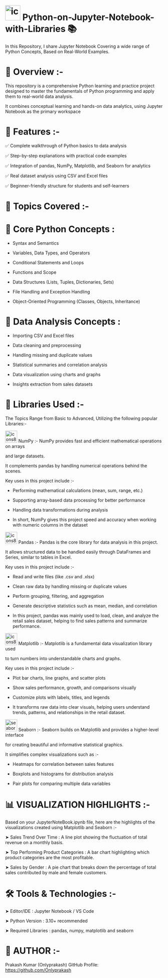 # <img width="48" height="48" alt="icons8-python-48" src="https://github.com/user-attachments/assets/dfabd6cd-ee48-41e0-97ef-969f1aefceb7" /> Python-on-Jupyter-Notebook-with-Libraries 📚

In this Repository, I share Jupyter Notebook Covering a wide range of Python Concepts, Based on Real-World Examples.

# 📘 Overview :-
This repository is a comprehensive Python learning and practice project designed to master the fundamentals of Python programming and apply them to real-world data analysis.

It combines conceptual learning and hands-on data analytics, using Jupyter Notebook as the primary workspace

# 🚀 Features :-
✅ Complete walkthrough of Python basics to data analysis

✅ Step-by-step explanations with practical code examples

✅ Integration of pandas, NumPy, Matplotlib, and Seaborn for analytics

✅ Real dataset analysis using CSV and Excel files

✅ Beginner-friendly structure for students and self-learners

# 🧠 Topics Covered :-

# 🔹 Core Python Concepts :

*  Syntax and Semantics

*  Variables, Data Types, and Operators

*  Conditional Statements and Loops

*  Functions and Scope

*  Data Structures (Lists, Tuples, Dictionaries, Sets)

*  File Handling and Exception Handling

*  Object-Oriented Programming (Classes, Objects, Inheritance)

# 🔹 Data Analysis Concepts :

* Importing CSV and Excel files

* Data cleaning and preprocessing

* Handling missing and duplicate values

* Statistical summaries and correlation analysis

* Data visualization using charts and graphs

* Insights extraction from sales datasets

# 🧩 Libraries Used :- 

The Topics Range from Basic to Advanced, Utilizing the following popular Libraries:-

<img width="38" height="38" alt="icons8-numpy-38" src="https://github.com/user-attachments/assets/f906f4f3-6ef2-4f1d-8ba6-68b3940008e1" /> NumPy :- NumPy provides fast and efficient mathematical operations on arrays 
                                                
and large datasets.
 
It complements pandas by handling numerical operations behind the scenes.

Key uses in this project include :-

* Performing mathematical calculations (mean, sum, range, etc.)

* Supporting array-based data processing for better performance

* Handling data transformations during analysis
 
* In short, NumPy gives this project speed and accuracy when working with numeric columns in the dataset
 

 
 <img width="38" height="38" alt="icons8-pandas-logo-38" src="https://github.com/user-attachments/assets/bf737ad9-dd15-42c3-a03c-44decba75a2d" /> Pandas :- Pandas is the core library for data analysis in this project.
 
 It allows structured data to be handled easily through DataFrames and Series, similar to tables in Excel.
 
Key uses in this project include :-

* Read and write files (like .csv and .xlsx)

* Clean raw data by handling missing or duplicate values

* Perform grouping, filtering, and aggregation

* Generate descriptive statistics such as mean, median, and correlation
 
* In this project, pandas was mainly used to load, clean, and analyze the retail sales dataset, helping to find sales patterns and summarize performance.
 

 
 <img width="38" height="38" alt="icons8-matplotlib-40" src="https://github.com/user-attachments/assets/faa4cfce-67c1-4561-add8-11b0207674d6" /> Matplotlib :- Matplotlib is a fundamental data visualization library used 

  to turn numbers into understandable charts and graphs.

Key uses in this project include :-

* Plot bar charts, line graphs, and scatter plots

* Show sales performance, growth, and comparisons visually

* Customize plots with labels, titles, and legends
 
* It transforms raw data into clear visuals, helping users understand trends, patterns, and relationships in the retail dataset.
 

 
 <img width="38" height="38" alt="seaborn-seeklogo" src="https://github.com/user-attachments/assets/56cd33cd-eec8-4da8-b88a-866965b3e020" /> Seaborn :- Seaborn builds on Matplotlib and provides a higher-level interface  
 
  for creating beautiful and informative statistical graphics.

It simplifies complex visualizations such as :-

* Heatmaps for correlation between sales features

* Boxplots and histograms for distribution analysis

* Pair plots for comparing multiple data variables

# 📊 VISUALIZATION HIGHLIGHTS :-

Based on your JupyterNoteBook.ipynb file, here are the highlights of the visualizations created using Matplotlib and Seaborn :-

➤ Sales Trend Over Time : A line plot showing the fluctuation of total revenue on a monthly basis.

➤ Top Performing Product Categories : A bar chart highlighting which product categories are the most profitable.

➤ Sales by Gender : A pie chart that breaks down the percentage of total sales contributed by male and female customers.

# 🛠️ Tools & Technologies :-

➤ Editor/IDE : Jupyter Notebook / VS Code

➤ Python Version : 3.10+ recommended

➤ Required Libraries : pandas, numpy, matplotlib and seaborn

# 👤 AUTHOR :-

Prakash Kumar (Onlyprakash) GitHub Profile: https://github.com/Onlyprakash

 



